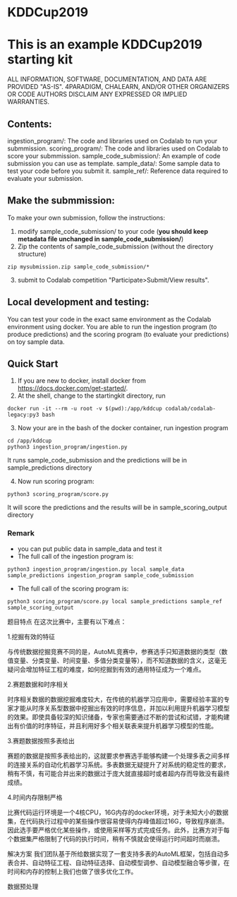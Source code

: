 # KDDCup2019

This is an example KDDCup2019 starting kit
==========================================

ALL INFORMATION, SOFTWARE, DOCUMENTATION, AND DATA ARE PROVIDED "AS-IS".
4PARADIGM, CHALEARN, AND/OR OTHER ORGANIZERS
OR CODE AUTHORS DISCLAIM ANY EXPRESSED OR IMPLIED WARRANTIES.

Contents:
---------

ingestion_program/: The code and libraries used on Codalab to run your submmission.
scoring_program/: The code and libraries used on Codalab to score your submmission.
sample_code_submission/: An example of code submission you can use as template.
sample_data/: Some sample data to test your code before you submit it.
sample_ref/: Reference data required to evaluate your submission.

Make the submmission:
---------------------

To make your own submission, follow the instructions:
1. modify sample_code_submission/ to your code (**you should keep metadata file unchanged in sample_code_submission/**)
2. Zip the contents of sample_code_submission (without the directory structure)
```
zip mysubmission.zip sample_code_submission/*
```
3. submit to Codalab competition "Participate>Submit/View results".


Local development and testing:
------------------------------

You can test your code in the exact same environment as the Codalab environment using docker.
You are able to run the ingestion program (to produce predictions) and the scoring program
(to evaluate your predictions) on toy sample data.

Quick Start
-----------

1. If you are new to docker, install docker from https://docs.docker.com/get-started/.
2. At the shell, change to the startingkit directory, run

```
docker run -it --rm -u root -v $(pwd):/app/kddcup codalab/codalab-legacy:py3 bash
```

3. Now your are in the bash of the docker container, run ingestion program

```
cd /app/kddcup
python3 ingestion_program/ingestion.py
```
It runs sample_code_submission and the predictions will be in sample_predictions directory

4. Now run scoring program:

```
python3 scoring_program/score.py
```

It will score the predictions and the results will be in sample_scoring_output directory

### Remark

- you can put public data in sample_data and test it
- The full call of the ingestion program is:

```
python3 ingestion_program/ingestion.py local sample_data sample_predictions ingestion_program sample_code_submission
```

- The full call of the scoring program is:

```
python3 scoring_program/score.py local sample_predictions sample_ref sample_scoring_output
```

题目特点
在这次比赛中，主要有以下难点：

1.挖掘有效的特征

与传统数据挖掘竞赛不同的是，AutoML竞赛中，参赛选手只知道数据的类型（数值变量、分类变量、时间变量、多值分类变量等），而不知道数据的含义，这毫无疑问会增加特征工程的难度，如何挖掘到有效的通用特征成为一个难点。

2.赛题数据和时序相关

时序相关数据的数据挖掘难度较大，在传统的机器学习应用中，需要经验丰富的专家才能从时序关系型数据中挖掘出有效的时序信息，并加以利用提升机器学习模型的效果。即使具备较深的知识储备，专家也需要通过不断的尝试和试错，才能构建出有价值的时序特征，并且利用好多个相关联表来提升机器学习模型的性能。

3.赛题数据按照多表给出

赛题的数据是按照多表给出的，这就要求参赛选手能够构建一个处理多表之间多样的连接关系的自动化机器学习系统。多表数据无疑提升了对系统的稳定性的要求，稍有不慎，有可能合并出来的数据过于庞大就直接超时或者超内存而导致没有最终成绩。

4.时间内存限制严格

比赛代码运行环境是一个4核CPU，16G内存的docker环境，对于未知大小的数据集，在代码执行过程中的某些操作很容易使得内存峰值超过16G，导致程序崩溃。因此选手要严格优化某些操作，或使用采样等方式完成任务。此外，比赛方对于每个数据集严格限制了代码的执行时间，稍有不慎就会使得运行时间超时而崩溃。

解决方案
我们团队基于所给数据实现了一套支持多表的AutoML框架，包括自动多表合并、自动特征工程、自动特征选择、自动模型调参、自动模型融合等步骤，在时间和内存的控制上我们也做了很多优化工作。

数据预处理